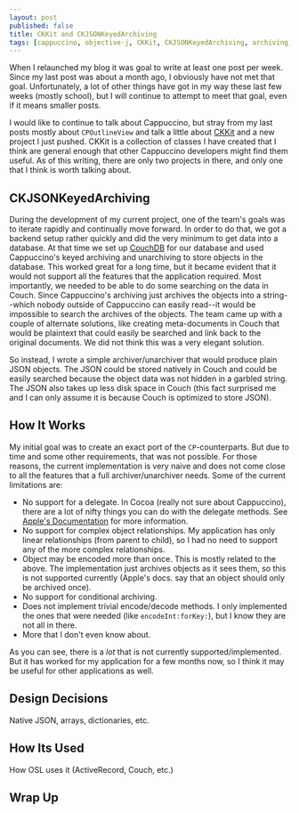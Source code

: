 ```yaml
---
layout: post
published: false
title: CKKit and CKJSONKeyedArchiving
tags: [cappuccino, objective-j, CKKit, CKJSONKeyedArchiving, archiving, unarchiving, serialization]
---
```


When I relaunched my blog it was goal to write at least one post per week. Since my last post was about a month ago, I obviously have not met that goal. Unfortunately, a lot of other things have got in my way these last few weeks (mostly school), but I will continue to attempt to meet that goal, even if it means smaller posts.

I would like to continue to talk about Cappuccino, but stray from my last posts mostly about `CPOutlineView` and talk a little about [CKKit][] and a new project I just pushed. CKKit is a collection of classes I have created that I think are general enough that other Cappuccino developers might find them useful. As of this writing, there are only two projects in there, and only one that I think is worth talking about.

[CKKit]: http://www.github.com/chandlerkent/CKKit

## CKJSONKeyedArchiving

During the development of my current project, one of the team's goals was to iterate rapidly and continually move forward. In order to do that, we got a backend setup rather quickly and did the very minimum to get data into a database. At that time we set up [CouchDB][] for our database and used Cappuccino's keyed archiving and unarchiving to store objects in the database. This worked great for a long time, but it became evident that it would not support all the features that the application required. Most importantly, we needed to be able to do some searching on the data in Couch. Since Cappuccino's archiving just archives the objects into a string--which nobody outside of Cappuccino can easily read--it would be impossible to search the archives of the objects. The team came up with a couple of alternate solutions, like creating meta-documents in Couch that would be plaintext that could easily be searched and link back to the original documents. We did not think this was a very elegant solution.

[CouchDB]: http://couchdb.apache.org/

So instead, I wrote a simple archiver/unarchiver that would produce plain JSON objects. The JSON could be stored natively in Couch and could be easily searched because the object data was not hidden in a garbled string. The JSON also takes up less disk space in Couch (this fact surprised me and I can only assume it is because Couch is optimized to store JSON).

## How It Works

My initial goal was to create an exact port of the `CP`-counterparts. But due to time and some other requirements, that was not possible. For those reasons, the current implementation is very naive and does not come close to all the features that a full archiver/unarchiver needs. Some of the current limitations are:

* No support for a delegate. In Cocoa (really not sure about Cappuccino), there are a lot of nifty things you can do with the delegate methods. See [Apple's Documentation][Archive Programming Guide] for more information.
* No support for complex object relationships. My application has only linear relationships (from parent to child), so I had no need to support any of the more complex relationships.
* Object may be encoded more than once. This is mostly related to the above. The implementation just archives objects as it sees them, so this is not supported currently (Apple's docs. say that an object should only be archived once).
* No support for conditional archiving.
* Does not implement trivial encode/decode methods. I only implemented the ones that were needed (like `encodeInt:forKey:`), but I know they are not all in there.
* More that I don't even know about.

[Archive Programming Guide]: http://developer.apple.com/mac/library/documentation/cocoa/Conceptual/Archiving/Archiving.html

As you can see, there is a *lot* that is not currently supported/implemented. But it has worked for my application for a few months now, so I think it may be useful for other applications as well.

## Design Decisions

Native JSON, arrays, dictionaries, etc.

## How Its Used

How OSL uses it (ActiveRecord, Couch, etc.)

## Wrap Up